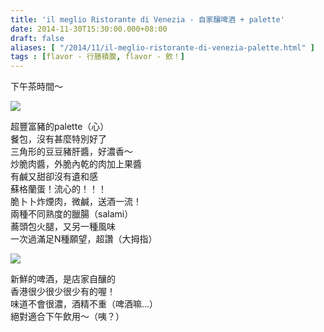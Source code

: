 ```yaml
---
title: 'il meglio Ristorante di Venezia - 自家釀啤酒 + palette'
date: 2014-11-30T15:30:00.000+08:00
draft: false
aliases: [ "/2014/11/il-meglio-ristorante-di-venezia-palette.html" ]
tags : [flavor - 行膳積腹, flavor - 飲！]
---
```


下午茶時間～  

![](/images/ilmeglioristorantedivenezia.jpg)

超豐富豬的palette（心）  
餐包，沒有甚麼特別好了  
三角形的豆豆豬肝醬，好濃香～  
炒脆肉醬，外脆內乾的肉加上果醬  
有鹹又甜卻沒有遺和感  
蘇格蘭蛋！流心的！！！  
脆卜卜炸煙肉，微鹹，送酒一流！  
兩種不同熟度的臘腸（salami）  
蕎頭包火腿，又另一種風味  
一次過滿足N種願望，超讚（大拇指）  

![](/images/ilmeglioristorantedivenezia1.jpg)

新鮮的啤酒，是店家自釀的  
香港很少很少很少有的喔！  
味道不會很濃，酒精不重（啤酒嘛...）  
絕對適合下午飲用～（咦？）
